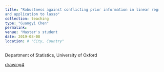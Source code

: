 ```yaml
---
title: "Robustness against conflicting prior information in linear regression
and application to lasso"
collection: teaching
type: "Guangyi Chen"
permalink: 
venue: "Master's student                                                                  "
date: 2019-08-08
location: # "City, Country"
---
```


Department of Statistics, University of Oxford
                                                              
[drawing4](files/Guangyi_Chen_MSc_Statistical_Science_dissertation.pdf)

